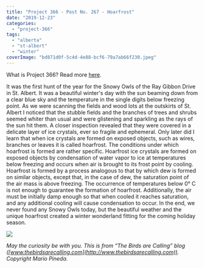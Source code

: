 ```yaml
---
title: "Project 366 - Post No. 267 - Hoarfrost"
date: "2019-12-23"
categories: 
  - "project-366"
tags: 
  - "alberta"
  - "st-albert"
  - "winter"
coverImage: "bd871d0f-5c4d-4e88-bcf6-79a7ab66f230.jpeg"
---
```


What is Project 366? Read more [here](https://thebirdsarecalling.com/2019/03/29/project-366/).

It was the first hunt of the year for the Snowy Owls of the Ray Gibbon Drive in St. Albert. It was a beautiful winter's day with the sun beaming down from a clear blue sky and the temperature in the single digits below freezing point. As we were scanning the fields and wood lots at the outskirts of St. Albert I noticed that the stubble fields and the branches of trees and shrubs seemed whiter than usual and were glistening and sparkling as the rays of the sun hit them. A closer inspection revealed that they were covered in a delicate layer of ice crystals, ever so fragile and ephemeral. Only later did I learn that when ice crystals are formed on exposed objects, such as wires, branches or leaves it is called hoarfrost. The conditions under which hoarfrost is formed are rather specific. Hoarfrost ice crystals are formed on exposed objects by condensation of water vapor to ice at temperatures below freezing and occurs when air is brought to its frost point by cooling. Hoarfrost is formed by a process analogous to that by which dew is formed on similar objects, except that, in the case of dew, the saturation point of the air mass is above freezing. The occurrence of temperatures below 0° C is not enough to guarantee the formation of hoarfrost. Additionally, the air must be initially damp enough so that when cooled it reaches saturation, and any additional cooling will cause condensation to occur. In the end, we never found any Snowy Owls today, but the beautiful weather and the unique hoarfrost created a winter wonderland fitting for the coming holiday season.

![](https://thebirdsarecallingandimustgo.files.wordpress.com/2019/12/bd871d0f-5c4d-4e88-bcf6-79a7ab66f230.jpeg?w=1024)

_May the curiosity be with you. This is from “The Birds are Calling” blog ([www.thebirdsarecalling.com](http://www.thebirdsarecalling.com)). Copyright Mario Pineda._
